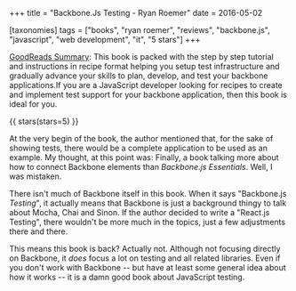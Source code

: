 +++
title = "Backbone.Js Testing - Ryan Roemer"
date = 2016-05-02

[taxonomies]
tags = ["books", "ryan roemer", "reviews", "backbone.js", "javascript", 
"web development", "it", "5 stars"]
+++

[GoodReads Summary](https://www.goodreads.com/book/show/18902858-backbone-js-testing):
This book is packed with the step by step tutorial and instructions in recipe
format helping you setup test infrastructure and gradually advance your skills
to plan, develop, and test your backbone applications.If you are a JavaScript
developer looking for recipes to create and implement test support for your
backbone application, then this book is ideal for you.

<!-- more -->

{{ stars(stars=5) }}

At the very begin of the book, the author mentioned that, for the sake of
showing tests, there would be a complete application to be used as an example.
My thought, at this point was: Finally, a book talking more about how to
connect Backbone elements than _Backbone.js Essentials_. Well, I was mistaken.

There isn't much of Backbone itself in this book. When it says "Backbone.js
*Testing*", it actually means that Backbone is just a background thingy to
talk about Mocha, Chai and Sinon. If the author decided to write a "React.js
Testing", there wouldn't be more much in the topics, just a few adjustments
there and there.

This means this book is back? Actually not. Although not focusing directly on
Backbone, it *does* focus a lot on testing and all related libraries. Even if
you don't work with Backbone -- but have at least some general idea about how
it works -- it is a damn good book about JavaScript testing.
